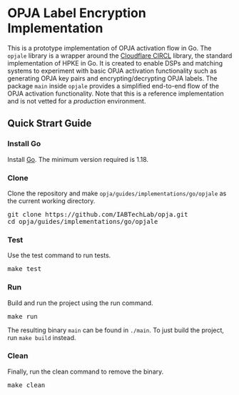 # OPJA Label Encryption Implementation

This is a prototype implementation of OPJA activation flow in Go. The `opjale` library is a wrapper around the [Cloudflare CIRCL](https://github.com/cloudflare/circl) library, the standard implementation of HPKE in Go. It is created to enable DSPs and matching systems to experiment with basic OPJA activation functionality such as generating OPJA key pairs and encrypting/decrypting OPJA labels. The package `main` inside `opjale` provides a simplified end-to-end flow of the OPJA activation functionality. Note that this is a reference implementation and is not vetted for a *production* environment.

## Quick Strart Guide

### Install Go

Install [Go](https://go.dev/). The minimum version required is 1.18.

### Clone

Clone the repository and make `opja/guides/implementations/go/opjale` as the current working directory.

<div>
<pre>
git clone https://github.com/IABTechLab/opja.git
cd opja/guides/implementations/go/opjale
</pre>
</div>

### Test

Use the test command to run tests.

<div>
<pre>
make test
</pre>
</div>

### Run

Build and run the project using the run command.

<div>
<pre>
make run
</pre>
</div>

The resulting binary `main` can be found in `./main`. To just build the project, run `make build` instead.

### Clean

Finally, run the clean command to remove the binary.

<div>
<pre>
make clean
</pre>
</div>
